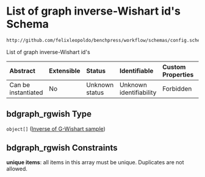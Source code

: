 # List of graph inverse-Wishart id's Schema

```txt
http://github.com/felixleopoldo/benchpress/workflow/schemas/config.schema.json#/properties/resources/properties/parameters/properties/bdgraph_rgwish
```

List of graph inverse-Wishart id's

| Abstract            | Extensible | Status         | Identifiable            | Custom Properties | Additional Properties | Access Restrictions | Defined In                                                       |
| :------------------ | :--------- | :------------- | :---------------------- | :---------------- | :-------------------- | :------------------ | :--------------------------------------------------------------- |
| Can be instantiated | No         | Unknown status | Unknown identifiability | Forbidden         | Allowed               | none                | [config.schema.json*](config.schema.json "open original schema") |

## bdgraph_rgwish Type

`object[]` ([Inverse of G-Wishart sample](config-definitions-inverse-of-g-wishart-sample.md))

## bdgraph_rgwish Constraints

**unique items**: all items in this array must be unique. Duplicates are not allowed.
